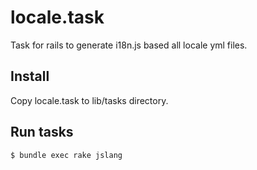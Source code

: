 # locale.task

Task for rails to generate i18n.js based all locale yml files.

## Install

Copy locale.task to lib/tasks directory.

## Run tasks

    $ bundle exec rake jslang
